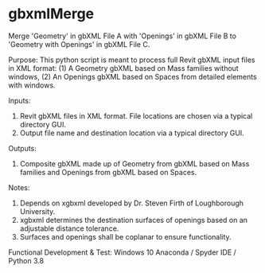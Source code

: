 # gbxmlMerge
Merge 'Geometry' in gbXML File A with 'Openings' in gbXML File B to 'Geometry with Openings' in gbXML File C.

Purpose: This python script is meant to process full Revit gbXML input files in XML format:
		 (1) A Geometry gbXML based on Mass families without windows,
		 (2) An Openings gbXML based on Spaces from detailed elements with windows.

Inputs:
1. Revit gbXML files in XML format. File locations are chosen via a typical directory GUI.
2. Output file name and destination location via a typical directory GUI.


Outputs:
1. Composite gbXML made up of Geometry from gbXML based on Mass families and Openings from gbXML based on Spaces.


Notes:
1. Depends on xgbxml developed by Dr. Steven Firth of Loughborough University.
2. xgbxml determines the destination surfaces of openings based on an adjustable distance tolerance.
3. Surfaces and openings shall be coplanar to ensure functionality.


Functional Development & Test:
Windows 10
Anaconda / Spyder IDE / Python 3.8
